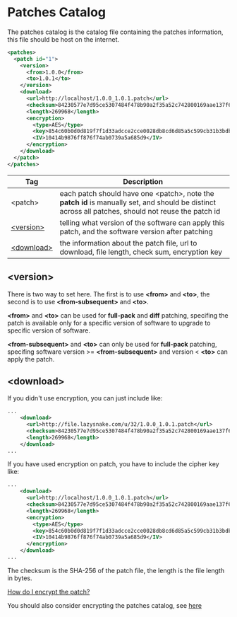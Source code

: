 # Patches Catalog #

The patches catalog is the catalog file containing the patches information, this file should be host on the internet.

```xml
<patches>
  <patch id="1">
    <version>
      <from>1.0.0</from>
      <to>1.0.1</to>
    </version>
    <download>
      <url>http://localhost/1.0.0_1.0.1.patch</url>
      <checksum>84230577e7d95ce5307484f478b90a2f35a52c742800169aae137f6ab8c1956b</checksum>
      <length>269968</length>
      <encryption>
        <type>AES</type>
        <key>854c60b0d0d819f7f1d33adcce2cce0028db8cd6d85a5c599cb31b3bdb38eb41</key>
        <IV>10414b9876ff876f74ab0739a5a685d9</IV>
      </encryption>
    </download>
  </patch>
</patches>
```

| Tag | Description |
| --- | --- |
| &lt;patch&gt; | each patch should have one &lt;patch&gt;, note the **patch id** is manually set, and should be distinct across all patches, should not reuse the patch id |
| [&lt;version&gt;](#version) | telling what version of the software can apply this patch, and the software version after patching |
| [&lt;download&gt;](#download) | the information about the patch file, url to download, file length, check sum, encryption key |



## &lt;version&gt; ##

There is two way to set here. The first is to use **&lt;from&gt;** and **&lt;to&gt;**, the second is to use **&lt;from-subsequent&gt;** and **&lt;to&gt;**.

**&lt;from&gt;** and **&lt;to&gt;** can be used for **full-pack** and **diff** patching, specifing the patch is available only for a specific version of software to upgrade to specific version of software.

**&lt;from-subsequent&gt;** and **&lt;to&gt;** can only be used for **full-pack** patching, specifing software version >= **&lt;from-subsequent&gt;** and version < **&lt;to&gt;** can apply the patch.

## &lt;download&gt; ##

If you didn't use encryption, you can just include like:
```xml
...
    <download>
      <url>http://file.lazysnake.com/u/32/1.0.0_1.0.1.patch</url>
      <checksum>84230577e7d95ce5307484f478b90a2f35a52c742800169aae137f6ab8c1956b</checksum>
      <length>269968</length>
    </download>
...
```

If you have used encryption on patch, you have to include the cipher key like:
```xml
...
    <download>
      <url>http://localhost/1.0.0_1.0.1.patch</url>
      <checksum>84230577e7d95ce5307484f478b90a2f35a52c742800169aae137f6ab8c1956b</checksum>
      <length>269968</length>
      <encryption>
        <type>AES</type>
        <key>854c60b0d0d819f7f1d33adcce2cce0028db8cd6d85a5c599cb31b3bdb38eb41</key>
        <IV>10414b9876ff876f74ab0739a5a685d9</IV>
      </encryption>
    </download>
...
```
The checksum is the SHA-256 of the patch file, the length is the file length in bytes.

[How do I encrypt the patch?](https://github.com/cws1989/software-updater/blob/master/wiki/AdvancedTutorial.md#how-do-i-encrypt-the-patch)

You should also consider encrypting the patches catalog, see [here](https://github.com/cws1989/software-updater/blob/master/wiki/AdvancedTutorial.md#how-do-i-do-authentication-on-catalogxml)
